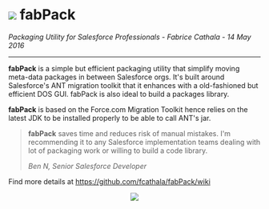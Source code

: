 # <img src="https://user-images.githubusercontent.com/349381/27057755-6c8271b0-4fc5-11e7-80a6-2e320a91bfc2.png"/> fabPack

*Packaging Utility for Salesforce Professionals - Fabrice Cathala - 14 May 2016*

---

**fabPack** is a simple but efficient packaging utility that simplify moving meta-data packages in between Salesforce orgs. It's built around Salesforce's ANT migration toolkit that it enhances with a old-fashioned but efficient DOS GUI. 
fabPack is also ideal to build a packages library.

**fabPack** is based on the Force.com Migration Toolkit hence relies on the latest JDK to be installed properly to be able to call ANT's jar.

>**fabPack** saves time and reduces risk of manual mistakes. I'm recommending it to any Salesforce implementation teams dealing with lot of packaging work or willing to build a code library.  
>
> *Ben N, Senior Salesforce Developer*

Find more details at https://github.com/fcathala/fabPack/wiki

<p align="center">
<img src="https://user-images.githubusercontent.com/349381/27662121-838b71c2-5c54-11e7-9517-32a3c88b06b7.png"/>
</p>
